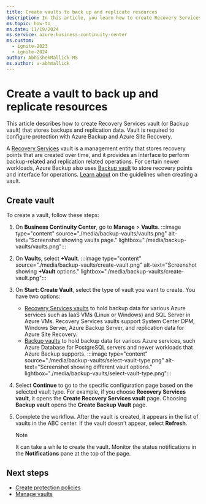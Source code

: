 ```yaml
---
title: Create vaults to back up and replicate resources
description: In this article, you learn how to create Recovery Services vault (or Backup vault) that stores backups and replication data.
ms.topic: how-to
ms.date: 11/19/2024
ms.service: azure-business-continuity-center
ms.custom:
  - ignite-2023
  - ignite-2024
author: AbhishekMallick-MS
ms.author: v-abhmallick
---
```


# Create a vault to back up and replicate resources

This article describes how to create Recovery Services vault (or Backup vault) that stores backups and replication data. Vault is required to configure protection with Azure Backup and Azure Site Recovery.

A [Recovery Services](../backup/backup-azure-recovery-services-vault-overview.md) vault is a management entity that stores recovery points that are created over time, and it provides an interface to perform backup-related and replication related operations. For certain newer workloads, Azure Backup also uses [Backup vault](../backup/backup-vault-overview.md) to store recovery points and interface for operations. [Learn about](../backup/guidance-best-practices.md#vault-considerations) on the guidelines when creating a vault.

## Create vault

To create a vault, follow these steps:

1.	On **Business Continuity Center**, go to **Manage** > **Vaults**.
    :::image type="content" source="./media/backup-vaults/vaults.png" alt-text="Screenshot showing vaults page." lightbox="./media/backup-vaults/vaults.png":::
 
2.	On **Vaults**, select **+Vault**.
    :::image type="content" source="./media/backup-vaults/create-vault.png" alt-text="Screenshot showing **+Vault** options." lightbox="./media/backup-vaults/create-vault.png":::
 
3.	On **Start: Create Vault**, select the type of vault you want to create. You have two options:
    - [Recovery Services vaults](../backup/backup-azure-recovery-services-vault-overview.md) to hold backup data for various Azure services such as IaaS VMs (Linux or Windows) and SQL Server in Azure VMs. Recovery Services vaults support System Center DPM, Windows Server, Azure Backup Server, and replication data for Azure Site Recovery. 
    - [Backup vaults](../backup/backup-vault-overview.md) to hold backup data for various Azure services, such Azure Database for PostgreSQL servers and newer workloads that Azure Backup supports.
    :::image type="content" source="./media/backup-vaults/select-vault-type.png" alt-text="Screenshot showing different vault options." lightbox="./media/backup-vaults/select-vault-type.png":::
 
4.	Select **Continue** to go to the specific configuration page based on the selected vault type.
    For example, if you choose **Recovery Services vault**, it opens the **Create Recovery Services vault** page. Choosing **Backup vault** opens the **Create Backup Vault** page. 
1. Complete the workflow. After the vault is created, it appears in the list of vaults in the ABC center. If the vault doesn't appear, select **Refresh**.
    >[!NOTE]
    > It can take a while to create the vault. Monitor the status notifications in the **Notifications** pane at the top of the page.

## Next steps
 
- [Create protection policies](./backup-protection-policy.md)
- [Manage vaults](./manage-vault.md)
